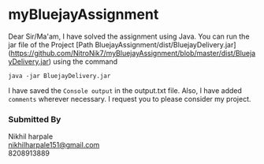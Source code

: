 # myBluejayAssignment

Dear Sir/Ma'am, I have solved the assignment using Java. You can run the jar file of the Project [Path BluejayAssignment/dist/BluejayDelivery.jar] (https://github.com/NitroNik7/myBluejayAssignment/blob/master/dist/BluejayDelivery.jar) using the command
```
java -jar BluejayDelivery.jar
``` 

I have saved the `Console output` in the output.txt file. Also, I have added `comments` wherever necessary. I request you to please consider my project.

### Submitted By
Nikhil harpale <br>
nikhilharpale151@gmail.com <br>
8208913889

